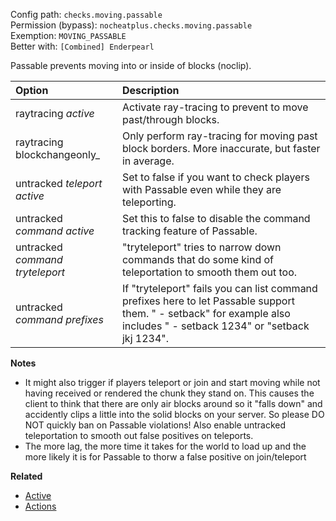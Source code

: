 Config path: `checks.moving.passable`  
Permission (bypass): `nocheatplus.checks.moving.passable`  
Exemption: `MOVING_PASSABLE`  
Better with: `[Combined] Enderpearl`

Passable prevents moving into or inside of blocks (noclip).

| Option                                    | Description |
| :---------------------------------------- | :---------- |
| raytracing _active_                       | Activate ray-tracing to prevent to move past/through blocks. |
| raytracing blockchangeonly_               | Only perform ray-tracing for moving past block borders. More inaccurate, but faster in average. |
| untracked _teleport active_               | Set to false if you want to check players with Passable even while they are teleporting. |
| untracked _command active_                | Set this to false to disable the command tracking feature of Passable. |
| untracked _command tryteleport_           | "tryteleport" tries to narrow down commands that do some kind of teleportation to smooth them out too. |
| untracked _command prefixes_              | If "tryteleport" fails you can list command prefixes here to let Passable support them. " - setback" for example also includes " - setback 1234" or "setback jkj 1234". |

**Notes**
- It might also trigger if players teleport or join and start moving while not having received or rendered the chunk they stand on. This causes the client to think that there are only air blocks around so it "falls down" and accidently clips a little into the solid blocks on your server. So please DO NOT quickly ban on Passable violations! Also enable untracked teleportation to smooth out false positives on teleports.
- The more lag, the more time it takes for the world to load up and the more likely it is for Passable to thorw a false positive on join/teleport

**Related**  
* [Active](General#Active)
* [Actions](General#Actions)
